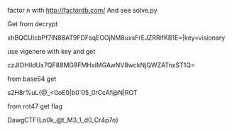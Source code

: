 factor n with http://factordb.com/
And see solve.py


Get from decrypt 

xhBQCUIcbPf7IN88AT9FDFsqEOOjNM8uxsFrEJZRRifKB1E=|key=visionary

use vigenere with key and get 

czJIOHIldUx7QF88MG9FMHxiMGAwNV8wckNjQWZATnxST1Q=

from base64 get 

s2H8r%uL{@_<0oE0|b0`05_0rCcAf@N|ROT

from rot47 get flag

DawgCTF{Lo0k_@t_M3_1_d0_Cr4p7o}